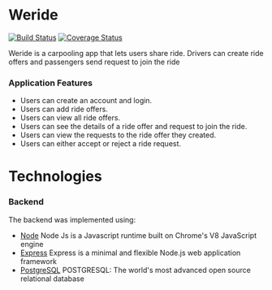 

#  Weride
 [![Build Status](https://travis-ci.com/Kellswork/Weride.svg?branch=develop)](https://travis-ci.com/Kellswork/Weride)
[![Coverage Status](https://coveralls.io/repos/github/Kellswork/Weride/badge.svg?branch=develop)](https://coveralls.io/github/Kellswork/Weride?branch=develop)

Weride is a carpooling app that lets users share ride. Drivers can create ride offers and passengers send request to join the ride

### Application Features 
- Users can create an account and login.
- Users can add ride offers.
- Users can view all ride offers.
- Users can see the details of a ride offer and request to join the ride.
- Users can view the requests to the ride offer they created.
- Users can either accept or reject a ride request.

# Technologies

### Backend
The backend was implemented using:

- [Node](https://nodejs.org/en/) Node Js is a Javascript runtime built on Chrome's V8 JavaScript engine
- [Express]() Express is a minimal and flexible Node.js web application framework
- [PostgreSQL]() POSTGRESQL: The world's most advanced open source relational database
